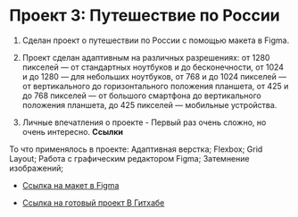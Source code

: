 # Проект 3: Путешествие по России

1) Сделан проект о путешествии по России c помощью макета в Figma.
2) Проект сделан адаптивным на различных разрешениях:
    от 1280 пикселей — от стандартных ноутбуков и до бесконечности,
    от 1024 и до 1280 — для небольших ноутбуков,
    от 768 и до 1024 пикселей — от вертикального до горизонтального положения планшета,
    от 425 и до 768 пикселей — от большого смартфона до вертикального положения планшета,
    до 425 пикселей — мобильные устройства.

3) Личные впечатления о проекте - Первый раз очень сложно, но очень интересно.
**Ссылки**

То что применялось в проекте:
    Адаптивная верстка;
    Flexbox;
    Grid Layout;
    Работа с графическим редактором Figma;
    Затемнение изображений;

* [Ссылка на макет в Figma](https://www.figma.com/file/OyRWEjU6wBwRe1hapzQoLx/Sprint-3%3A-Russia-%2F-desktop-%2B-mobile?node-id=28503%3A0)

* [Ссылка на готовый проект В Гитхабе](https://tangom.github.io/russian-travel/. )
